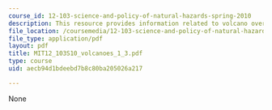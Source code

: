 ```yaml
---
course_id: 12-103-science-and-policy-of-natural-hazards-spring-2010
description: This resource provides information related to volcano overview.
file_location: /coursemedia/12-103-science-and-policy-of-natural-hazards-spring-2010/aecb94d1bdeebd7b8c80ba205026a217_MIT12_103S10_volcanoes_1_3.pdf
file_type: application/pdf
layout: pdf
title: MIT12_103S10_volcanoes_1_3.pdf
type: course
uid: aecb94d1bdeebd7b8c80ba205026a217

---
```

None